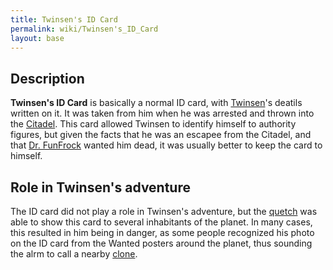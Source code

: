 ```yaml
---
title: Twinsen's ID Card
permalink: wiki/Twinsen's_ID_Card
layout: base
---
```


## Description

**Twinsen's ID Card** is basically a normal ID card, with
[Twinsen](Twinsen "wikilink")'s deatils written on it. It was taken from
him when he was arrested and thrown into the
[Citadel](Citadel "wikilink"). This card allowed Twinsen to identify
himself to authority figures, but given the facts that he was an escapee
from the Citadel, and that [Dr. FunFrock](Dr._FunFrock "wikilink")
wanted him dead, it was usually better to keep the card to himself.

## Role in Twinsen's adventure

The ID card did not play a role in Twinsen's adventure, but the
[quetch](quetch "wikilink") was able to show this card to several
inhabitants of the planet. In many cases, this resulted in him being in
danger, as some people recognized his photo on the ID card from the
Wanted posters around the planet, thus sounding the alrm to call a
nearby [clone](clone "wikilink").
